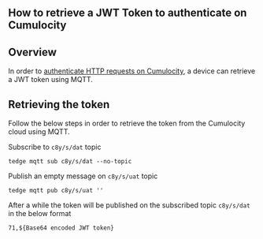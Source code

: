 ## How to retrieve a JWT Token to authenticate on Cumulocity

## Overview

In order to [authenticate HTTP requests on Cumulocity](https://cumulocity.com/guides/10.5.0/reference/rest-implementation/#authentication),
a device can retrieve a JWT token using MQTT.

## Retrieving the token

Follow the below steps in order to retrieve the token from the Cumulocity cloud using MQTT.

Subscribe to `c8y/s/dat` topic

```
tedge mqtt sub c8y/s/dat --no-topic
```

Publish an empty message on `c8y/s/uat` topic

```
tedge mqtt pub c8y/s/uat ''
```

After a while the token will be published on the subscribed topic `c8y/s/dat` in the below format

```
71,${Base64 encoded JWT token}
```
